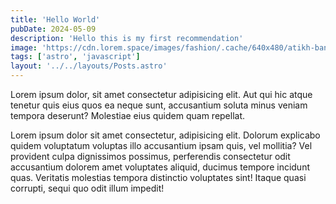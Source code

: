 ```yaml
---
title: 'Hello World'
pubDate: 2024-05-09
description: 'Hello this is my first recommendation'
image: 'https://cdn.lorem.space/images/fashion/.cache/640x480/atikh-bana-_KaMTEmJnxY-unsplash.jpg'
tags: ['astro', 'javascript']
layout: '../../layouts/Posts.astro'
---
```


Lorem ipsum dolor, sit amet consectetur adipisicing elit. Aut qui hic atque tenetur quis eius quos ea neque sunt, accusantium soluta minus veniam tempora deserunt? Molestiae eius quidem quam repellat.

Lorem ipsum dolor sit amet consectetur, adipisicing elit. Dolorum explicabo quidem voluptatum voluptas illo accusantium ipsam quis, vel mollitia? Vel provident culpa dignissimos possimus, perferendis consectetur odit accusantium dolorem amet voluptates aliquid, ducimus tempore incidunt quas. Veritatis molestias tempora distinctio voluptates sint! Itaque quasi corrupti, sequi quo odit illum impedit!
